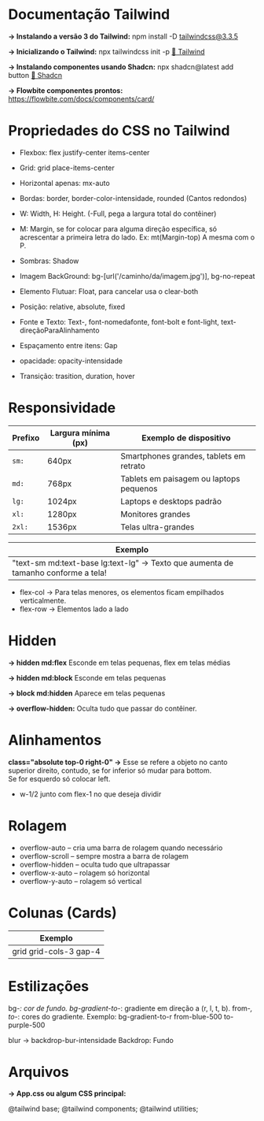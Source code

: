 # Documentação Tailwind

**-> Instalando a versão 3 do Tailwind:** npm install -D tailwindcss@3.3.5

**-> Inicializando o Tailwind:** npx tailwindcss init -p
[🔗 Tailwind](https://v2.tailwindcss.com/)

**-> Instalando componentes usando Shadcn:** npx shadcn@latest add button
[🔗 Shadcn](https://ui.shadcn.com/)

**-> Flowbite componentes prontos:** https://flowbite.com/docs/components/card/ 

# Propriedades do CSS no Tailwind

* Flexbox: flex justify-center items-center

* Grid: grid place-items-center

* Horizontal apenas: mx-auto

* Bordas: border, border-color-intensidade, rounded (Cantos redondos)

* W: Width, H: Height. (-Full, pega a largura total do contêiner)

* M: Margin, se for colocar para alguma direção específica, só acrescentar a primeira letra do lado. Ex: mt(Margin-top)
  A mesma com o P.

* Sombras: Shadow

* Imagem BackGround: bg-[url('/caminho/da/imagem.jpg')], bg-no-repeat

* Elemento Flutuar: Float, para cancelar usa o clear-both

* Posição: relative, absolute, fixed

* Fonte e Texto: Text-, font-nomedafonte, font-bolt e font-light, text-direçãoParaAlinhamento

* Espaçamento entre itens: Gap

* opacidade: opacity-intensidade

* Transição: trasition, duration, hover

# Responsividade

| Prefixo | Largura mínima (px) | Exemplo de dispositivo                  |
| ------- | ------------------- | --------------------------------------- |
| `sm:`   | 640px               | Smartphones grandes, tablets em retrato |
| `md:`   | 768px               | Tablets em paisagem ou laptops pequenos |
| `lg:`   | 1024px              | Laptops e desktops padrão               |
| `xl:`   | 1280px              | Monitores grandes                       |
| `2xl:`  | 1536px              | Telas ultra-grandes                     |

| Exemplo 
|-------------------------------------------------|
|"text-sm md:text-base lg:text-lg" -> Texto que aumenta de tamanho conforme a tela!      |

* flex-col -> Para telas menores, os elementos ficam empilhados verticalmente.
* flex-row -> Elementos lado a lado

# Hidden

**-> hidden md:flex** Esconde em telas pequenas, flex em telas médias

**-> hidden md:block** Esconde em telas pequenas

**-> block md:hidden** Aparece em telas pequenas

**-> overflow-hidden:** Oculta tudo que passar do contêiner.

# Alinhamentos

 **class="absolute top-0 right-0" ->** Esse se refere a objeto no canto superior direito, contudo, se for inferior só mudar para bottom. </br>
 Se for esquerdo só colocar left. 

 * w-1/2 junto com flex-1 no que deseja dividir

 # Rolagem

* overflow-auto – cria uma barra de rolagem quando necessário
* overflow-scroll – sempre mostra a barra de rolagem
* overflow-hidden – oculta tudo que ultrapassar
* overflow-x-auto – rolagem só horizontal
* overflow-y-auto – rolagem só vertical

# Colunas (Cards)

| Exemplo 
|-------------------------------------------------|
|grid grid-cols-3 gap-4 | grid-cols-3: 3 colunas && gap-4: espaçamento entre itens   |

# Estilizações

bg-*: cor de fundo.
bg-gradient-to-*: gradiente em direção a (r, l, t, b).
from-*, to-*: cores do gradiente.
Exemplo: bg-gradient-to-r from-blue-500 to-purple-500

blur -> backdrop-bur-intensidade
Backdrop: Fundo

# Arquivos

**-> App.css ou algum CSS principal:**

@tailwind base;
@tailwind components;
@tailwind utilities;

